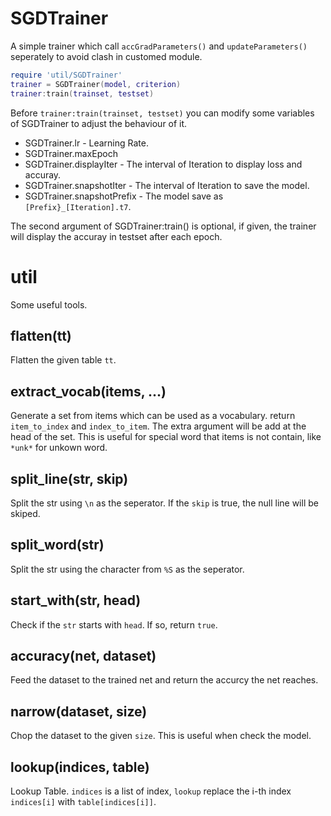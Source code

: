 # SGDTrainer

A simple trainer which call `accGradParameters()` and `updateParameters()` seperately to avoid clash in customed module.

```lua
require 'util/SGDTrainer'
trainer = SGDTrainer(model, criterion)
trainer:train(trainset, testset)
```

Before `trainer:train(trainset, testset)` you can modify some variables of SGDTrainer to adjust the behaviour of it. 

* SGDTrainer.lr - Learning Rate.   
* SGDTrainer.maxEpoch  
* SGDTrainer.displayIter - The interval of Iteration to display loss and accuray.  
* SGDTrainer.snapshotIter - The interval of Iteration to save the model.  
* SGDTrainer.snapshotPrefix - The model save as `[Prefix}_[Iteration].t7`.  

The second argument of SGDTrainer:train() is optional, if given, the trainer will display the accuray in testset after each epoch.

# util

Some useful tools.

## flatten(tt)

Flatten the given table `tt`.

## extract\_vocab(items, ...)

Generate a set from items which can be used as a vocabulary. return `item_to_index` and `index_to_item`. The extra argument will be add at the head of the set. This is useful for special word that items is not contain, like `*unk*` for unkown word.

## split\_line(str, skip)

Split the str using `\n` as the seperator. If the `skip` is true, the null line will be skiped.

## split\_word(str)
Split the str using the character from `%S` as the seperator.

## start\_with(str, head)
Check if the `str` starts with `head`. If so, return `true`.

## accuracy(net, dataset)
Feed the dataset to the trained net and return the accurcy the net reaches.

## narrow(dataset, size)
Chop the dataset to the given `size`. This is useful when check the model.

## lookup(indices, table)
Lookup Table. `indices` is a list of index, `lookup` replace the i-th index `indices[i]` with `table[indices[i]]`.
